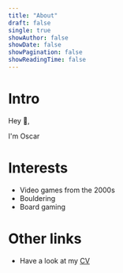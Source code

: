 ```yaml
---
title: "About"
draft: false
single: true
showAuthor: false
showDate: false
showPagination: false
showReadingTime: false
---
```


# Intro
Hey 👋,

I'm Oscar

# Interests
- Video games from the 2000s
- Bouldering
- Board gaming

# Other links
- Have a look at my [CV](https://git.oscar.blue/noble/CV/raw/branch/main/cv.pdf)

